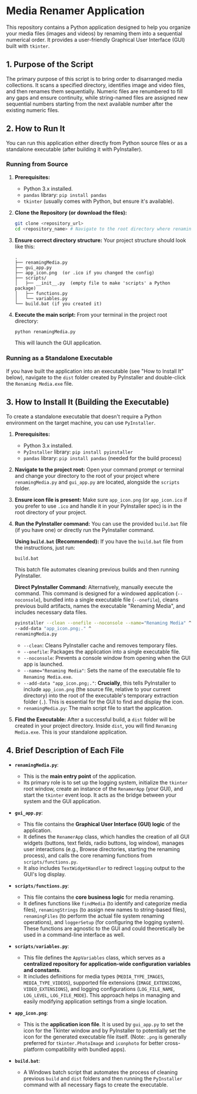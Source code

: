 # Media Renamer Application

This repository contains a Python application designed to help you organize your media files (images and videos) by renaming them into a sequential numerical order. It provides a user-friendly Graphical User Interface (GUI) built with `tkinter`.

## 1. Purpose of the Script

The primary purpose of this script is to bring order to disarranged media collections. It scans a specified directory, identifies image and video files, and then renames them sequentially. Numeric files are renumbered to fill any gaps and ensure continuity, while string-named files are assigned new sequential numbers starting from the next available number after the existing numeric files.

## 2. How to Run It

You can run this application either directly from Python source files or as a standalone executable (after building it with PyInstaller).

### Running from Source

1.  **Prerequisites:**
    * Python 3.x installed.
    * `pandas` library: `pip install pandas`
    * `tkinter` (usually comes with Python, but ensure it's available).

2.  **Clone the Repository (or download the files):**
    ```bash
    git clone <repository_url>
    cd <repository_name> # Navigate to the root directory where renamingMedia.py is located
    ```

3.  **Ensure correct directory structure:**
    Your project structure should look like this:
    ```
    .
    ├── renamingMedia.py
    ├── gui_app.py
    ├── app_icon.png  (or .ico if you changed the config)
    ├── scripts/
    │   ├── __init__.py  (empty file to make 'scripts' a Python package)
    │   ├── functions.py
    │   └── variables.py
    └── build.bat (if you created it)
    ```

4.  **Execute the main script:**
    From your terminal in the project root directory:
    ```bash
    python renamingMedia.py
    ```
    This will launch the GUI application.

### Running as a Standalone Executable

If you have built the application into an executable (see "How to Install It" below), navigate to the `dist` folder created by PyInstaller and double-click the `Renaming Media.exe` file.

## 3. How to Install It (Building the Executable)

To create a standalone executable that doesn't require a Python environment on the target machine, you can use `PyInstaller`.

1.  **Prerequisites:**
    * Python 3.x installed.
    * `PyInstaller` library: `pip install pyinstaller`
    * `pandas` library: `pip install pandas` (needed for the build process)

2.  **Navigate to the project root:**
    Open your command prompt or terminal and change your directory to the root of your project where `renamingMedia.py` and `gui_app.py` are located, alongside the `scripts` folder.

3.  **Ensure icon file is present:**
    Make sure `app_icon.png` (or `app_icon.ico` if you prefer to use `.ico` and handle it in your PyInstaller spec) is in the root directory of your project.

4.  **Run the PyInstaller command:**
    You can use the provided `build.bat` file (if you have one) or directly run the PyInstaller command.

    **Using `build.bat` (Recommended):**
    If you have the `build.bat` file from the instructions, just run:
    ```bash
    build.bat
    ```
    This batch file automates cleaning previous builds and then running PyInstaller.

    **Direct PyInstaller Command:**
    Alternatively, manually execute the command. This command is designed for a windowed application (`--noconsole`), bundled into a single executable file (`--onefile`), cleans previous build artifacts, names the executable "Renaming Media", and includes necessary data files.

    ```bash
    pyinstaller --clean --onefile --noconsole --name="Renaming Media" ^
    --add-data "app_icon.png;." ^
    renamingMedia.py
    ```
    * `--clean`: Cleans PyInstaller cache and removes temporary files.
    * `--onefile`: Packages the application into a single executable file.
    * `--noconsole`: Prevents a console window from opening when the GUI app is launched.
    * `--name="Renaming Media"`: Sets the name of the executable file to `Renaming Media.exe`.
    * `--add-data "app_icon.png;."`: **Crucially**, this tells PyInstaller to include `app_icon.png` (the source file, relative to your current directory) into the root of the executable's temporary extraction folder (`.`). This is essential for the GUI to find and display the icon.
    * `renamingMedia.py`: The main script file to start the application.

5.  **Find the Executable:**
    After a successful build, a `dist` folder will be created in your project directory. Inside `dist`, you will find `Renaming Media.exe`. This is your standalone application.

## 4. Brief Description of Each File

* **`renamingMedia.py`**:
    * This is the **main entry point** of the application.
    * Its primary role is to set up the logging system, initialize the `tkinter` root window, create an instance of the `RenamerApp` (your GUI), and start the `tkinter` event loop. It acts as the bridge between your system and the GUI application.

* **`gui_app.py`**:
    * This file contains the **Graphical User Interface (GUI) logic** of the application.
    * It defines the `RenamerApp` class, which handles the creation of all GUI widgets (buttons, text fields, radio buttons, log window), manages user interactions (e.g., Browse directories, starting the renaming process), and calls the core renaming functions from `scripts/functions.py`.
    * It also includes `TextWidgetHandler` to redirect `logging` output to the GUI's log display.

* **`scripts/functions.py`**:
    * This file contains the **core business logic** for media renaming.
    * It defines functions like `findMedia` (to identify and categorize media files), `renamingStrings` (to assign new names to string-based files), `renamingFiles` (to perform the actual file system renaming operations), and `loggerSetup` (for configuring the logging system). These functions are agnostic to the GUI and could theoretically be used in a command-line interface as well.

* **`scripts/variables.py`**:
    * This file defines the `AppVariables` class, which serves as a **centralized repository for application-wide configuration variables and constants**.
    * It includes definitions for media types (`MEDIA_TYPE_IMAGES`, `MEDIA_TYPE_VIDEOS`), supported file extensions (`IMAGE_EXTENSIONS`, `VIDEO_EXTENSIONS`), and logging configurations (`LOG_FILE_NAME`, `LOG_LEVEL`, `LOG_FILE_MODE`). This approach helps in managing and easily modifying application settings from a single location.

* **`app_icon.png`**:
    * This is the **application icon file**. It is used by `gui_app.py` to set the icon for the Tkinter window and by PyInstaller to potentially set the icon for the generated executable file itself. (Note: `.png` is generally preferred for `tkinter.PhotoImage` and `iconphoto` for better cross-platform compatibility with bundled apps).

* **`build.bat`**:
    * A Windows batch script that automates the process of cleaning previous `build` and `dist` folders and then running the `PyInstaller` command with all necessary flags to create the executable.